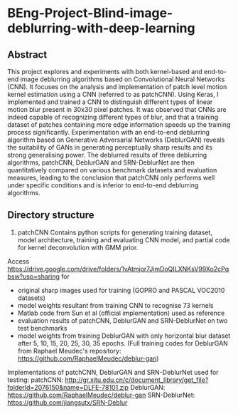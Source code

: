 # BEng-Project-Blind-image-deblurring-with-deep-learning

## Abstract
This project explores and experiments with both kernel-based and end-to-end image deblurring algorithms based on Convolutional Neural Networks (CNN). It focuses on the analysis and implementation of patch level motion kernel estimation using a CNN (referred to as patchCNN). Using Keras, I implemented and trained a CNN to distinguish different types of linear motion blur present in 30x30 pixel patches. It was observed that CNNs are indeed capable of recognizing different types of blur, and that a training dataset of patches containing more edge information speeds up the training process significantly. Experimentation with an end-to-end deblurring algorithm based on Generative Adversarial Networks (DeblurGAN) reveals the suitability of GANs in generating perceptually sharp results and its strong generalising power. The deblurred results of three deblurring algorithms, patchCNN, DeblurGAN and SRN-DeblurNet are then quantitatively compared on various benchmark datasets and evaluation measures, leading to the conclusion that patchCNN only performs well under specific conditions and is inferior to end-to-end deblurring algorithms.

## Directory structure
1. patchCNN
Contains python scripts for generating training dataset, model architecture, training and evaluating CNN model, and partial code for kernel deconvolution with GMM prior.

Access https://drive.google.com/drive/folders/1vAtmjor7JjmDoQILXNKsV99Xo2cPqbsw?usp=sharing for
- original sharp images used for training (GOPRO and PASCAL VOC2010 datasets)
- model weights resultant from training CNN to recognise 73 kernels
- Matlab code from Sun et al (official implementation) used as reference 
- evaluation results of patchCNN, DeblurGAN and SRN-DeblurNet on two test benchmarks
- model weights from training DeblurGAN with only horizontal blur dataset after 5, 10, 15, 20, 25, 30, 35 epochs. (Full training codes for DeblurGAN from Raphael Meudec's repository: https://github.com/RaphaelMeudec/deblur-gan)

Implementations of patchCNN, DeblurGAN and SRN-DeblurNet used for testing:
patchCNN: http://gr.xjtu.edu.cn/c/document_library/get_file?folderId=2076150&name=DLFE-78101.zip
DeblurGAN: https://github.com/RaphaelMeudec/deblur-gan
SRN-DeblurNet: https://github.com/jiangsutx/SRN-Deblur
